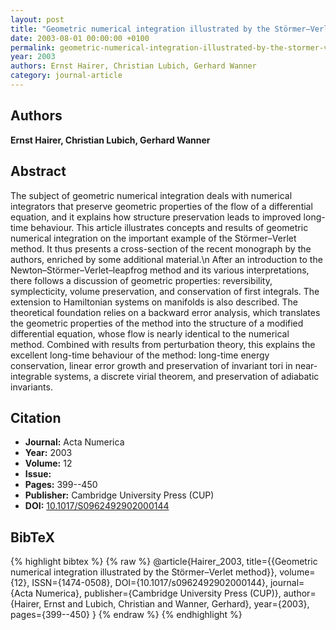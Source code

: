 ```yaml
---
layout: post
title: "Geometric numerical integration illustrated by the Störmer–Verlet method"
date: 2003-08-01 00:00:00 +0100
permalink: geometric-numerical-integration-illustrated-by-the-stormer-verlet-method
year: 2003
authors: Ernst Hairer, Christian Lubich, Gerhard Wanner
category: journal-article
---
```

 
## Authors
**Ernst Hairer, Christian Lubich, Gerhard Wanner**
 
## Abstract
The subject of geometric numerical integration deals with numerical integrators that preserve geometric properties of the flow of a differential equation, and it explains how structure preservation leads to improved long-time behaviour. This article illustrates concepts and results of geometric numerical integration on the important example of the Störmer–Verlet method. It thus presents a cross-section of the recent monograph by the authors, enriched by some additional material.\n After an introduction to the Newton–Störmer–Verlet–leapfrog method and its various interpretations, there follows a discussion of geometric properties: reversibility, symplecticity, volume preservation, and conservation of first integrals. The extension to Hamiltonian systems on manifolds is also described. The theoretical foundation relies on a backward error analysis, which translates the geometric properties of the method into the structure of a modified differential equation, whose flow is nearly identical to the numerical method. Combined with results from perturbation theory, this explains the excellent long-time behaviour of the method: long-time energy conservation, linear error growth and preservation of invariant tori in near-integrable systems, a discrete virial theorem, and preservation of adiabatic invariants.
 
## Citation
- **Journal:** Acta Numerica
- **Year:** 2003
- **Volume:** 12
- **Issue:** 
- **Pages:** 399--450
- **Publisher:** Cambridge University Press (CUP)
- **DOI:** [10.1017/S0962492902000144](https://doi.org/10.1017/S0962492902000144)
 
## BibTeX
{% highlight bibtex %}
{% raw %}
@article{Hairer_2003,
  title={{Geometric numerical integration illustrated by the Störmer–Verlet method}},
  volume={12},
  ISSN={1474-0508},
  DOI={10.1017/s0962492902000144},
  journal={Acta Numerica},
  publisher={Cambridge University Press (CUP)},
  author={Hairer, Ernst and Lubich, Christian and Wanner, Gerhard},
  year={2003},
  pages={399--450}
}
{% endraw %}
{% endhighlight %}
 

